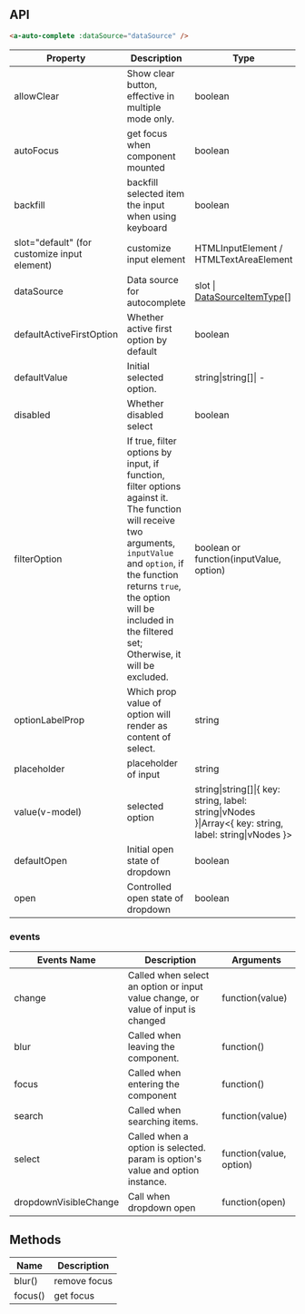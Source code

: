 ## API

```html
<a-auto-complete :dataSource="dataSource" />
```

| Property | Description | Type | Default |
| --- | --- | --- | --- |
| allowClear | Show clear button, effective in multiple mode only. | boolean | false |
| autoFocus | get focus when component mounted | boolean | false |
| backfill | backfill selected item the input when using keyboard | boolean | false |
| slot="default" (for customize input element) | customize input element | HTMLInputElement / HTMLTextAreaElement | `<Input />` |
| dataSource | Data source for autocomplete | slot \| [DataSourceItemType](https://github.com/vueComponent/ant-design-vue/blob/724d53b907e577cf5880c1e6742d4c3f924f8f49/components/auto-complete/index.vue#L9)\[] |  |
| defaultActiveFirstOption | Whether active first option by default | boolean | true |
| defaultValue | Initial selected option. | string\|string\[]\| - |
| disabled | Whether disabled select | boolean | false |
| filterOption | If true, filter options by input, if function, filter options against it. The function will receive two arguments, `inputValue` and `option`, if the function returns `true`, the option will be included in the filtered set; Otherwise, it will be excluded. | boolean or function(inputValue, option) | true |
| optionLabelProp | Which prop value of option will render as content of select. | string | `children` |
| placeholder | placeholder of input | string | - |
| value(v-model) | selected option | string\|string\[]\|{ key: string, label: string\|vNodes }\|Array&lt;{ key: string, label: string\|vNodes }> | - |
| defaultOpen | Initial open state of dropdown | boolean | - |
| open | Controlled open state of dropdown | boolean | - |

### events

| Events Name | Description | Arguments |
| --- | --- | --- |
| change | Called when select an option or input value change, or value of input is changed | function(value) |
| blur | Called when leaving the component. | function() |
| focus | Called when entering the component | function() |
| search | Called when searching items. | function(value) | - |
| select | Called when a option is selected. param is option's value and option instance. | function(value, option) |
| dropdownVisibleChange | Call when dropdown open | function(open) |

## Methods

| Name    | Description  |
| ------- | ------------ |
| blur()  | remove focus |
| focus() | get focus    |

